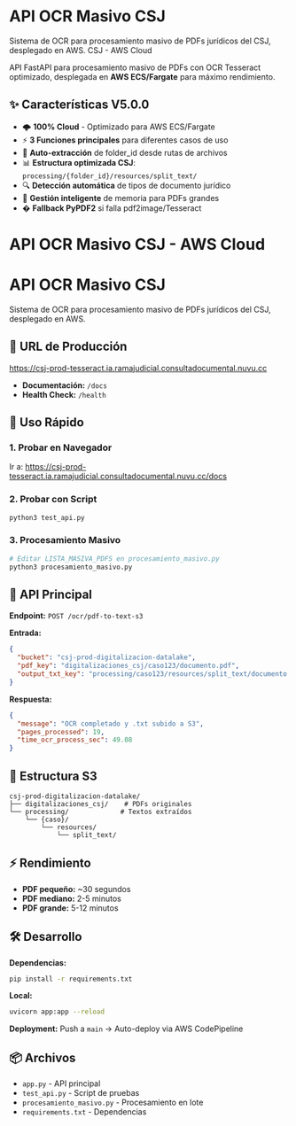 # API OCR Masivo CSJ

Sistema de OCR para procesamiento masivo de PDFs jurídicos del CSJ, desplegado en AWS. CSJ - AWS Cloud

API FastAPI para procesamiento masivo de PDFs con OCR Tesseract optimizado, desplegada en **AWS ECS/Fargate** para máximo rendimiento.

## ✨ Características V5.0.0

- 🌩️ **100% Cloud** - Optimizado para AWS ECS/Fargate
- ⚡ **3 Funciones principales** para diferentes casos de uso
- 🎯 **Auto-extracción** de folder_id desde rutas de archivos
- 📊 **Estructura optimizada CSJ**: `processing/{folder_id}/resources/split_text/`
- 🔍 **Detección automática** de tipos de documento jurídico
- 💾 **Gestión inteligente** de memoria para PDFs grandes
- � **Fallback PyPDF2** si falla pdf2image/Tesseract

# API OCR Masivo CSJ - AWS Cloud

# API OCR Masivo CSJ

Sistema de OCR para procesamiento masivo de PDFs jurídicos del CSJ, desplegado en AWS.

## 🚀 URL de Producción
https://csj-prod-tesseract.ia.ramajudicial.consultadocumental.nuvu.cc

- **Documentación:** `/docs`
- **Health Check:** `/health`

## 📖 Uso Rápido

### 1. Probar en Navegador
Ir a: https://csj-prod-tesseract.ia.ramajudicial.consultadocumental.nuvu.cc/docs

### 2. Probar con Script
```bash
python3 test_api.py
```

### 3. Procesamiento Masivo
```bash
# Editar LISTA_MASIVA_PDFS en procesamiento_masivo.py
python3 procesamiento_masivo.py
```

## 🔧 API Principal

**Endpoint:** `POST /ocr/pdf-to-text-s3`

**Entrada:**
```json
{
  "bucket": "csj-prod-digitalizacion-datalake",
  "pdf_key": "digitalizaciones_csj/caso123/documento.pdf",
  "output_txt_key": "processing/caso123/resources/split_text/documento.txt"
}
```

**Respuesta:**
```json
{
  "message": "OCR completado y .txt subido a S3",
  "pages_processed": 19,
  "time_ocr_process_sec": 49.08
}
```

## 📁 Estructura S3
```
csj-prod-digitalizacion-datalake/
├── digitalizaciones_csj/    # PDFs originales
└── processing/             # Textos extraídos
    └── {caso}/
        └── resources/
            └── split_text/
```

## ⚡ Rendimiento
- **PDF pequeño:** ~30 segundos
- **PDF mediano:** 2-5 minutos
- **PDF grande:** 5-12 minutos

## 🛠️ Desarrollo

**Dependencias:**
```bash
pip install -r requirements.txt
```

**Local:**
```bash
uvicorn app:app --reload
```

**Deployment:**
Push a `main` → Auto-deploy via AWS CodePipeline

## 📦 Archivos
- `app.py` - API principal
- `test_api.py` - Script de pruebas
- `procesamiento_masivo.py` - Procesamiento en lote
- `requirements.txt` - Dependencias